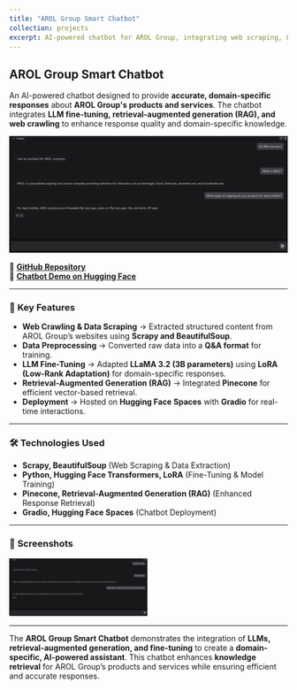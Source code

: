 ```yaml
---
title: "AROL Group Smart Chatbot"
collection: projects
excerpt: AI-powered chatbot for AROL Group, integrating web scraping, LLM fine-tuning, and retrieval-augmented generation (RAG). <br/><br/> ![](/images/chatbot.jpg)
---
```


## AROL Group Smart Chatbot
An AI-powered chatbot designed to provide **accurate, domain-specific responses** about **AROL Group's products and services**. The chatbot integrates **LLM fine-tuning, retrieval-augmented generation (RAG), and web crawling** to enhance response quality and domain-specific knowledge.

![](/images/chatbot.jpg)

📌 **[GitHub Repository](https://github.com/MelDashti/Arol-ChatBot)**  
📌 **[Chatbot Demo on Hugging Face](https://huggingface.co/spaces/Meldashti/unsloth-llama-3-8b-bnb-4bit)**  

---

### 🔹 **Key Features**
- **Web Crawling & Data Scraping** → Extracted structured content from AROL Group’s websites using **Scrapy and BeautifulSoup**.
- **Data Preprocessing** → Converted raw data into a **Q&A format** for training.
- **LLM Fine-Tuning** → Adapted **LLaMA 3.2 (3B parameters)** using **LoRA (Low-Rank Adaptation)** for domain-specific responses.
- **Retrieval-Augmented Generation (RAG)** → Integrated **Pinecone** for efficient vector-based retrieval.
- **Deployment** → Hosted on **Hugging Face Spaces** with **Gradio** for real-time interactions.

---

### 🛠 **Technologies Used**
- **Scrapy, BeautifulSoup** (Web Scraping & Data Extraction)
- **Python, Hugging Face Transformers, LoRA** (Fine-Tuning & Model Training)
- **Pinecone, Retrieval-Augmented Generation (RAG)** (Enhanced Response Retrieval)
- **Gradio, Hugging Face Spaces** (Chatbot Deployment)

---

### 📸 **Screenshots**
<img src="/images/chatbot.jpg" width="250"/>  


---

The **AROL Group Smart Chatbot** demonstrates the integration of **LLMs, retrieval-augmented generation, and fine-tuning** to create a **domain-specific, AI-powered assistant**. This chatbot enhances **knowledge retrieval** for AROL Group’s products and services while ensuring efficient and accurate responses.

